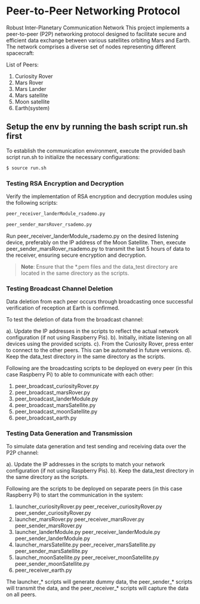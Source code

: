 # Peer-to-Peer Networking Protocol 

Robust Inter-Planetary Communication Network
This project implements a peer-to-peer (P2P) networking protocol designed to facilitate secure and efficient data exchange between various satellites orbiting Mars and Earth. The network comprises a diverse set of nodes representing different spacecraft:

List of Peers:

1. Curiosity Rover
2. Mars Rover
3. Mars Lander
4. Mars satellite
5. Moon satellite
6. Earth(system)


## Setup the env by running the bash script run.sh first

To establish the communication environment, execute the provided bash script run.sh to initialize the necessary configurations:

```bash
$ source run.sh
```


### Testing RSA Encryption and Decryption

Verify the implementation of RSA encryption and decryption modules using the following scripts:

```bash
peer_receiver_landerModule_rsademo.py

peer_sender_marsRover_rsademo.py
```

Run peer_receiver_landerModule_rsademo.py on the desired listening device, preferably on the IP address of the Moon Satellite. Then, execute peer_sender_marsRover_rsademo.py to transmit the last 5 hours of data to the receiver, ensuring secure encryption and decryption.

> **Note**: Ensure that the *.pem files and the data_test directory are located in the same directory as the scripts.


### Testing Broadcast Channel Deletion 

Data deletion from each peer occurs through broadcasting once successful verification of reception at Earth is confirmed.

To test the deletion of data from the broadcast channel:

a). Update the IP addresses in the scripts to reflect the actual network configuration (if not using Raspberry Pis).
b). Initially, initiate listening on all devices using the provided scripts.
c). From the Curiosity Rover, press enter to connect to the other peers. This can be automated in future versions.
d). Keep the data_test directory in the same directory as the scripts.

Following are the broadcasting scripts to be deployed on every peer (in this case Raspberry Pi) to able to communicate with each other:

1. peer_broadcast_curiosityRover.py  
2. peer_broadcast_marsRover.py     
3. peer_broadcast_landerModule.py  
4. peer_broadcast_marsSatellite.py
5. peer_broadcast_moonSatellite.py
6. peer_broadcast_earth.py           

### Testing Data Generation and Transmission

To simulate data generation and test sending and receiving data over the P2P channel:

a). Update the IP addresses in the scripts to match your network configuration (if not using Raspberry Pis).
b). Keep the data_test directory in the same directory as the scripts. 

Following are the scripts to be deployed on separate peers (in this case Raspberry Pi) to start the communication in the system:

1. launcher_curiosityRover.py peer_receiver_curiosityRover.py  peer_sender_curiosityRover.py 
2. launcher_marsRover.py peer_receiver_marsRover.py  peer_sender_marsRover.py 
3. launcher_landerModule.py peer_receiver_landerModule.py  peer_sender_landerModule.py 
4. launcher_marsSatellite.py peer_receiver_marsSatellite.py  peer_sender_marsSatellite.py 
5. launcher_moonSatellite.py peer_receiver_moonSatellite.py  peer_sender_moonSatellite.py 
6. peer_receiver_earth.py 

The launcher_* scripts will generate dummy data, the peer_sender_* scripts will transmit the data, and the peer_receiver_* scripts will capture the data on all peers.
